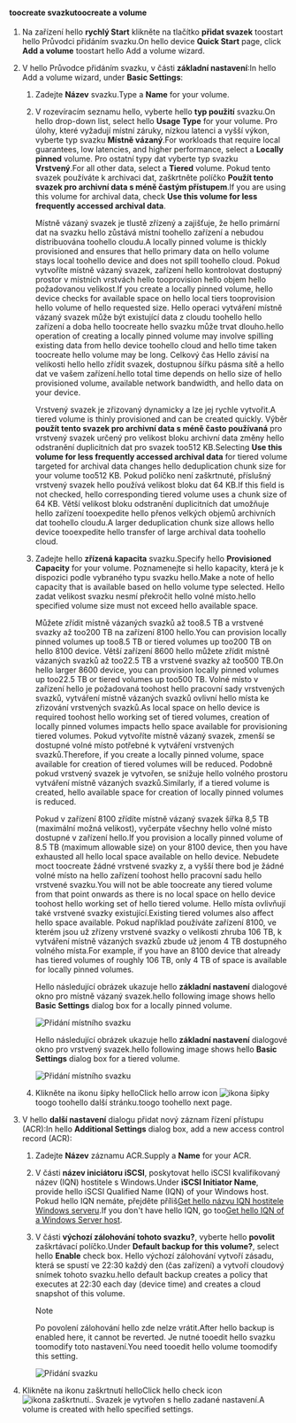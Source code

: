 <!--author=alkohli last changed: 08/16/2016-->

#### <a name="toocreate-a-volume"></a><span data-ttu-id="fc739-101">toocreate svazku</span><span class="sxs-lookup"><span data-stu-id="fc739-101">toocreate a volume</span></span>
1. <span data-ttu-id="fc739-102">Na zařízení hello **rychlý Start** klikněte na tlačítko **přidat svazek** toostart hello Průvodci přidáním svazku.</span><span class="sxs-lookup"><span data-stu-id="fc739-102">On hello device **Quick Start** page, click **Add a volume** toostart hello Add a volume wizard.</span></span>
2. <span data-ttu-id="fc739-103">V hello Průvodce přidáním svazku, v části **základní nastavení**:</span><span class="sxs-lookup"><span data-stu-id="fc739-103">In hello Add a volume wizard, under **Basic Settings**:</span></span>
   
   1. <span data-ttu-id="fc739-104">Zadejte **Název** svazku.</span><span class="sxs-lookup"><span data-stu-id="fc739-104">Type a **Name** for your volume.</span></span>
   2. <span data-ttu-id="fc739-105">V rozevíracím seznamu hello, vyberte hello **typ použití** svazku.</span><span class="sxs-lookup"><span data-stu-id="fc739-105">On hello drop-down list, select hello **Usage Type** for your volume.</span></span> <span data-ttu-id="fc739-106">Pro úlohy, které vyžadují místní záruky, nízkou latenci a vyšší výkon, vyberte typ svazku **Místně vázaný**.</span><span class="sxs-lookup"><span data-stu-id="fc739-106">For workloads that require local guarantees, low latencies, and higher performance, select a **Locally pinned** volume.</span></span> <span data-ttu-id="fc739-107">Pro ostatní typy dat vyberte typ svazku **Vrstvený**.</span><span class="sxs-lookup"><span data-stu-id="fc739-107">For all other data, select a **Tiered** volume.</span></span> <span data-ttu-id="fc739-108">Pokud tento svazek používáte k archivaci dat, zaškrtněte políčko **Použít tento svazek pro archivní data s méně častým přístupem**.</span><span class="sxs-lookup"><span data-stu-id="fc739-108">If you are using this volume for archival data, check **Use this volume for less frequently accessed archival data**.</span></span> 
      
       <span data-ttu-id="fc739-109">Místně vázaný svazek je tlustě zřízený a zajišťuje, že hello primární dat na svazku hello zůstává místní toohello zařízení a nebudou distribuována toohello cloudu.</span><span class="sxs-lookup"><span data-stu-id="fc739-109">A locally pinned volume is thickly provisioned and ensures that hello primary data on hello volume stays local toohello device and does not spill toohello cloud.</span></span>  <span data-ttu-id="fc739-110">Pokud vytvoříte místně vázaný svazek, zařízení hello kontrolovat dostupný prostor v místních vrstvách hello tooprovision hello objem hello požadovanou velikost.</span><span class="sxs-lookup"><span data-stu-id="fc739-110">If you create a locally pinned volume, hello device checks for available space on hello local tiers tooprovision hello volume of hello requested size.</span></span> <span data-ttu-id="fc739-111">Hello operaci vytváření místně vázaný svazek může být existující data z cloudu toohello hello zařízení a doba hello toocreate hello svazku může trvat dlouho.</span><span class="sxs-lookup"><span data-stu-id="fc739-111">hello operation of creating a locally pinned volume may involve spilling existing data from hello device toohello cloud and hello time taken toocreate hello volume may be long.</span></span> <span data-ttu-id="fc739-112">Celkový čas Hello závisí na velikosti hello hello zřídit svazek, dostupnou šířku pásma sítě a hello dat ve vašem zařízení.</span><span class="sxs-lookup"><span data-stu-id="fc739-112">hello total time depends on hello size of hello provisioned volume, available network bandwidth, and hello data on your device.</span></span> 
      
       <span data-ttu-id="fc739-113">Vrstvený svazek je zřizovaný dynamicky a lze jej rychle vytvořit.</span><span class="sxs-lookup"><span data-stu-id="fc739-113">A tiered volume is thinly provisioned and can be created quickly.</span></span> <span data-ttu-id="fc739-114">Výběr **použít tento svazek pro archivní data s méně často používaná** pro vrstvený svazek určený pro velikost bloku archivní data změny hello odstranění duplicitních dat pro svazek too512 KB.</span><span class="sxs-lookup"><span data-stu-id="fc739-114">Selecting **Use this volume for less frequently accessed archival data** for tiered volume targeted for archival data changes hello deduplication chunk size for your volume too512 KB.</span></span> <span data-ttu-id="fc739-115">Pokud políčko není zaškrtnuté, příslušný vrstvený svazek hello používá velikost bloku dat 64 KB.</span><span class="sxs-lookup"><span data-stu-id="fc739-115">If this field is not checked, hello corresponding tiered volume uses a chunk size of 64 KB.</span></span> <span data-ttu-id="fc739-116">Větší velikost bloku odstranění duplicitních dat umožňuje hello zařízení tooexpedite hello přenos velkých objemů archivních dat toohello cloudu.</span><span class="sxs-lookup"><span data-stu-id="fc739-116">A larger deduplication chunk size allows hello device tooexpedite hello transfer of large archival data toohello cloud.</span></span>
   3. <span data-ttu-id="fc739-117">Zadejte hello **zřízená kapacita** svazku.</span><span class="sxs-lookup"><span data-stu-id="fc739-117">Specify hello **Provisioned Capacity** for your volume.</span></span> <span data-ttu-id="fc739-118">Poznamenejte si hello kapacity, která je k dispozici podle vybraného typu svazku hello.</span><span class="sxs-lookup"><span data-stu-id="fc739-118">Make a note of hello capacity that is available based on hello volume type selected.</span></span> <span data-ttu-id="fc739-119">Hello zadat velikost svazku nesmí překročit hello volné místo.</span><span class="sxs-lookup"><span data-stu-id="fc739-119">hello specified volume size must not exceed hello available space.</span></span>
      
       <span data-ttu-id="fc739-120">Můžete zřídit místně vázaných svazků až too8.5 TB a vrstvené svazky až too200 TB na zařízení 8100 hello.</span><span class="sxs-lookup"><span data-stu-id="fc739-120">You can provision locally pinned volumes up too8.5 TB or tiered volumes up too200 TB on hello 8100 device.</span></span> <span data-ttu-id="fc739-121">Větší zařízení 8600 hello můžete zřídit místně vázaných svazků až too22.5 TB a vrstvené svazky až too500 TB.</span><span class="sxs-lookup"><span data-stu-id="fc739-121">On hello larger 8600 device, you can provision locally pinned volumes up too22.5 TB or tiered volumes up too500 TB.</span></span> <span data-ttu-id="fc739-122">Volné místo v zařízení hello je požadovaná toohost hello pracovní sady vrstvených svazků, vytváření místně vázaných svazků ovlivní hello místa ke zřizování vrstvených svazků.</span><span class="sxs-lookup"><span data-stu-id="fc739-122">As local space on hello device is required toohost hello working set of tiered volumes, creation of locally pinned volumes impacts hello space available for provisioning tiered volumes.</span></span> <span data-ttu-id="fc739-123">Pokud vytvoříte místně vázaný svazek, zmenší se dostupné volné místo potřebné k vytváření vrstvených svazků.</span><span class="sxs-lookup"><span data-stu-id="fc739-123">Therefore, if you create a locally pinned volume, space available for creation of tiered volumes will be reduced.</span></span> <span data-ttu-id="fc739-124">Podobně pokud vrstvený svazek je vytvořen, se snižuje hello volného prostoru vytváření místně vázaných svazků.</span><span class="sxs-lookup"><span data-stu-id="fc739-124">Similarly, if a tiered volume is created, hello available space for creation of locally pinned volumes is reduced.</span></span>
      
       <span data-ttu-id="fc739-125">Pokud v zařízení 8100 zřídíte místně vázaný svazek šířka 8,5 TB (maximální možná velikost), vyčerpáte všechny hello volné místo dostupné v zařízení hello.</span><span class="sxs-lookup"><span data-stu-id="fc739-125">If you provision a locally pinned volume of 8.5 TB (maximum allowable size) on your 8100 device, then you have exhausted all hello local space available on hello device.</span></span> <span data-ttu-id="fc739-126">Nebudete moct toocreate žádné vrstvené svazky z, a vyšší there bod je žádné volné místo na hello zařízení toohost hello pracovní sadu hello vrstvené svazku.</span><span class="sxs-lookup"><span data-stu-id="fc739-126">You will not be able toocreate any tiered volume from that point onwards as there is no local space on hello device toohost hello working set of hello tiered volume.</span></span> <span data-ttu-id="fc739-127">Hello místa ovlivňují také vrstvené svazky existující.</span><span class="sxs-lookup"><span data-stu-id="fc739-127">Existing tiered volumes also affect hello space available.</span></span> <span data-ttu-id="fc739-128">Pokud například používáte zařízení 8100, ve kterém jsou už zřízeny vrstvené svazky o velikosti zhruba 106 TB, k vytváření místně vázaných svazků zbude už jenom 4 TB dostupného volného místa.</span><span class="sxs-lookup"><span data-stu-id="fc739-128">For example, if you have an 8100 device that already has tiered volumes of roughly 106 TB, only 4 TB of space is available for locally pinned volumes.</span></span>
      
       <span data-ttu-id="fc739-129">Hello následující obrázek ukazuje hello **základní nastavení** dialogové okno pro místně vázaný svazek.</span><span class="sxs-lookup"><span data-stu-id="fc739-129">hello following image shows hello **Basic Settings** dialog box for a locally pinned volume.</span></span>
      
        ![Přidání místního svazku](./media/storsimple-create-volume-u2/add-local-volume-include.png)
      
       <span data-ttu-id="fc739-131">Hello následující obrázek ukazuje hello **základní nastavení** dialogové okno pro vrstvený svazek.</span><span class="sxs-lookup"><span data-stu-id="fc739-131">hello following image shows hello **Basic Settings** dialog box for a tiered volume.</span></span>
      
        ![Přidání místního svazku](./media/storsimple-create-volume-u2/add-tiered-volume-include.png)
   
   1. <span data-ttu-id="fc739-133">Klikněte na ikonu šipky hello</span><span class="sxs-lookup"><span data-stu-id="fc739-133">Click hello arrow icon</span></span> ![ikona šipky](./media/storsimple-create-volume-u2/HCS_ArrowIcon-include.png) <span data-ttu-id="fc739-135">toogo toohello další stránku.</span><span class="sxs-lookup"><span data-stu-id="fc739-135">toogo toohello next page.</span></span>
3. <span data-ttu-id="fc739-136">V hello **další nastavení** dialogu přidat nový záznam řízení přístupu (ACR):</span><span class="sxs-lookup"><span data-stu-id="fc739-136">In hello **Additional Settings** dialog box, add a new access control record (ACR):</span></span>
   
   1. <span data-ttu-id="fc739-137">Zadejte **Název** záznamu ACR.</span><span class="sxs-lookup"><span data-stu-id="fc739-137">Supply a **Name** for your ACR.</span></span>
   2. <span data-ttu-id="fc739-138">V části **název iniciátoru iSCSI**, poskytovat hello iSCSI kvalifikovaný název (IQN) hostitele s Windows.</span><span class="sxs-lookup"><span data-stu-id="fc739-138">Under **iSCSI Initiator Name**, provide hello iSCSI Qualified Name (IQN) of your Windows host.</span></span> <span data-ttu-id="fc739-139">Pokud hello IQN nemáte, přejděte příliš[Get hello názvu IQN hostitele Windows serveru](#get-the-iqn-of-a-windows-server-host).</span><span class="sxs-lookup"><span data-stu-id="fc739-139">If you don't have hello IQN, go too[Get hello IQN of a Windows Server host](#get-the-iqn-of-a-windows-server-host).</span></span>
   3. <span data-ttu-id="fc739-140">V části **výchozí zálohování tohoto svazku?**, vyberte hello **povolit** zaškrtávací políčko.</span><span class="sxs-lookup"><span data-stu-id="fc739-140">Under **Default backup for this volume?**, select hello **Enable** check box.</span></span> <span data-ttu-id="fc739-141">Hello výchozí zálohování vytvoří zásadu, která se spustí ve 22:30 každý den (čas zařízení) a vytvoří cloudový snímek tohoto svazku.</span><span class="sxs-lookup"><span data-stu-id="fc739-141">hello default backup creates a policy that executes at 22:30 each day (device time) and creates a cloud snapshot of this volume.</span></span>
      
      > [!NOTE]
      > <span data-ttu-id="fc739-142">Po povolení zálohování hello zde nelze vrátit.</span><span class="sxs-lookup"><span data-stu-id="fc739-142">After hello backup is enabled here, it cannot be reverted.</span></span> <span data-ttu-id="fc739-143">Je nutné tooedit hello svazku toomodify toto nastavení.</span><span class="sxs-lookup"><span data-stu-id="fc739-143">You need tooedit hello volume toomodify this setting.</span></span>
      > 
      > 
      
      ![Přidání svazku](./media/storsimple-create-volume-u2/AddVolumeAdditionalSettings1.png)
4. <span data-ttu-id="fc739-145">Klikněte na ikonu zaškrtnutí hello</span><span class="sxs-lookup"><span data-stu-id="fc739-145">Click hello check icon</span></span> ![ikona zaškrtnutí](./media/storsimple-create-volume-u2/HCS_CheckIcon-include.png)<span data-ttu-id="fc739-147">.</span><span class="sxs-lookup"><span data-stu-id="fc739-147">.</span></span> <span data-ttu-id="fc739-148">Svazek je vytvořen s hello zadané nastavení.</span><span class="sxs-lookup"><span data-stu-id="fc739-148">A volume is created with hello specified settings.</span></span>

